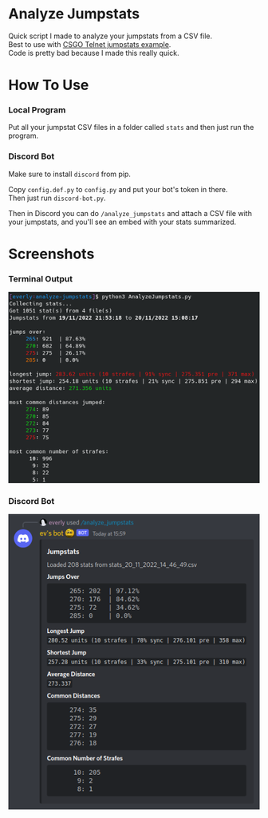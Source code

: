# Analyze Jumpstats

Quick script I made to analyze your jumpstats from a CSV file. \
Best to use with [CSGO Telnet jumpstats example](https://github.com/everlyy/csgo-telnet/blob/main/examples/jumpstats.py). \
Code is pretty bad because I made this really quick.

# How To Use

### Local Program

Put all your jumpstat CSV files in a folder called `stats` and then just run the program. 

### Discord Bot

Make sure to install `discord` from pip.

Copy `config.def.py` to `config.py` and put your bot's token in there. \
Then just run `discord-bot.py`.

Then in Discord you can do `/analyze_jumpstats` and attach a CSV file with your jumpstats, and you'll see an embed with your stats summarized.

# Screenshots

### Terminal Output
![Terminal Output](screenshots/terminal-output.png)

### Discord Bot
![Discord Bot](screenshots/discord-bot.png)